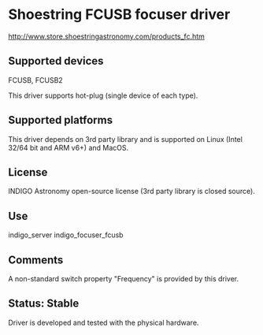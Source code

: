 # Shoestring FCUSB focuser driver

http://www.store.shoestringastronomy.com/products_fc.htm

## Supported devices

FCUSB, FCUSB2

This driver supports hot-plug (single device of each type).

## Supported platforms

This driver depends on 3rd party library and is supported on Linux (Intel 32/64 bit and ARM v6+) and MacOS.

## License

INDIGO Astronomy open-source license (3rd party library is closed source).

## Use

indigo_server indigo_focuser_fcusb

## Comments

A non-standard switch property "Frequency" is provided by this driver.

## Status: Stable

Driver is developed and tested with the physical hardware.
